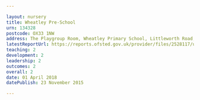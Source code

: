 ```yaml
---

layout: nursery
title: Wheatley Pre-School
urn: 134328
postcode: OX33 1NW
address: The Playgroup Room, Wheatley Primary School, Littleworth Road, OXFORD, OX33 1NW
latestReportUrl: https://reports.ofsted.gov.uk/provider/files/2528117/urn/134328.pdf
teaching: 2
development: 2
leadership: 2
outcomes: 2
overall: 2
date: 01 April 2018 
datePublish: 23 November 2015

---
```

